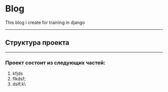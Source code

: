 # Blog
This blog i create for training in django
____

## Структура проекта

_____

### Проект состоит из следующих частей:
1. kfjds
2. flkdsf;
3. dslf;k\
